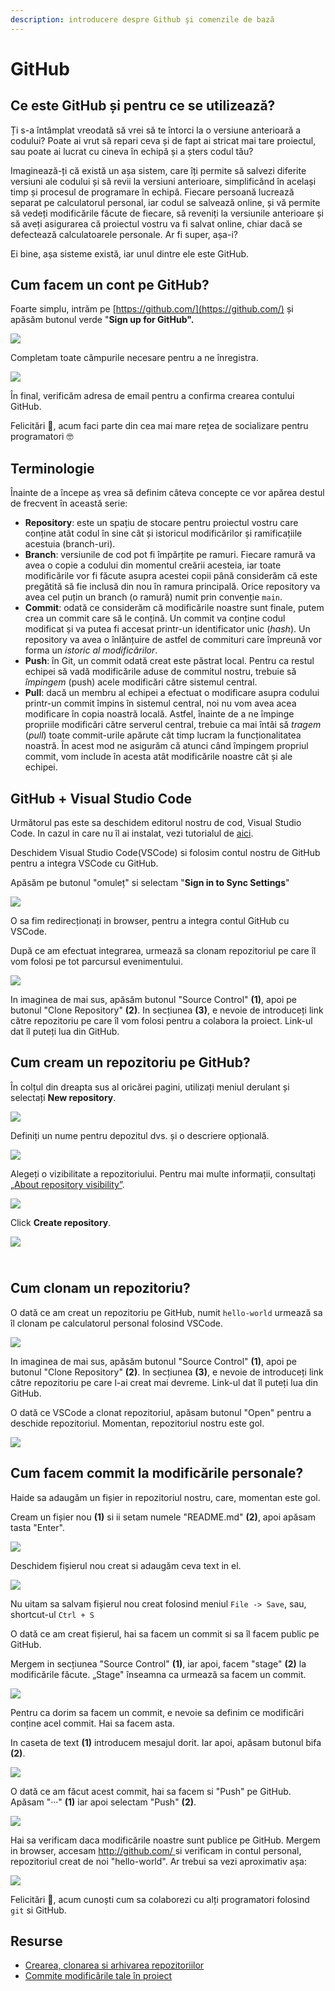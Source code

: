 ```yaml
---
description: introducere despre Github şi comenzile de bază
---
```


# GitHub

## Ce este GitHub și pentru ce se utilizează?

Ți s-a întâmplat vreodată să vrei să te întorci la o versiune anterioară a codului? Poate ai vrut să repari ceva și de fapt ai stricat mai tare proiectul, sau poate ai lucrat cu cineva în echipă și a șters codul tău?

Imaginează-ți că există un așa sistem, care îți permite să salvezi diferite versiuni ale codului și să revii la versiuni anterioare, simplificând în același timp și procesul de programare în echipă. Fiecare persoană lucrează separat pe calculatorul personal, iar codul se salvează online, și vă permite să vedeți modificările făcute de fiecare, să reveniți la versiunile anterioare și să aveți asigurarea că proiectul vostru va fi salvat online, chiar dacă se defectează calculatoarele personale. Ar fi super, așa-i?

Ei bine, așa sisteme există, iar unul dintre ele este GitHub.

## Cum facem un cont pe GitHub?

Foarte simplu, intrăm pe [https://github.com/](https://github.com/) și apăsăm butonul verde "**Sign up for GitHub".**

![](../.gitbook/assets/screenshot-2021-09-05-at-12.31.28.png)

Completam toate câmpurile necesare pentru a ne înregistra.

![](../.gitbook/assets/screenshot-2021-09-05-at-12.32.54.png)

În final, verificăm adresa de email pentru a confirma crearea contului GitHub.

Felicitări 🎉, acum faci parte din cea mai mare rețea de socializare pentru programatori 🤓

## Terminologie&#x20;

Înainte de a începe aș vrea să definim câteva concepte ce vor apărea destul de frecvent în această serie:

* **Repository**: este un spațiu de stocare pentru proiectul vostru care conține atât codul în sine cât și istoricul modificărilor și ramificațiile acestuia (branch-uri).
* **Branch**: versiunile de cod pot fi împărțite pe ramuri. Fiecare ramură va avea o copie a codului din momentul creării acesteia, iar toate modificările vor fi făcute asupra acestei copii până considerăm că este pregătită să fie inclusă din nou în ramura principală. Orice repository va avea cel puțin un branch (o ramură) numit prin convenție `main`.
* **Commit**: odată ce considerăm că modificările noastre sunt finale, putem crea un commit care să le conțină. Un commit va conține codul modificat și va putea fi accesat printr-un identificator unic (_hash_). Un repository va avea o înlănțuire de astfel de commituri care împreună vor forma un _istoric al modificărilor_.
* **Push**: în Git, un commit odată creat este păstrat local. Pentru ca restul echipei să vadă modificările aduse de commitul nostru, trebuie să _împingem_ (push) acele modificări către sistemul central.
* **Pull**: dacă un membru al echipei a efectuat o modificare asupra codului printr-un commit împins în sistemul central, noi nu vom avea acea modificare în copia noastră locală. Astfel, înainte de a ne împinge propriile modificări către serverul central, trebuie ca mai întâi să _tragem_ (_pull_) toate commit-urile apărute cât timp lucram la funcționalitatea noastră. În acest mod ne asigurăm că atunci când împingem propriul commit, vom include în acesta atât modificările noastre cât și ale echipei.

## GitHub + Visual Studio Code

Următorul pas este sa deschidem editorul nostru de cod, Visual Studio Code. In cazul in care nu îl ai instalat, vezi tutorialul de [aici](visual-studio-code.md).

Deschidem Visual Studio Code(VSCode) si folosim contul nostru de GitHub pentru a integra VSCode cu GitHub.

Apăsăm pe butonul "omuleț" si selectam "**Sign in to Sync Settings**"

![](../.gitbook/assets/screenshot-2021-09-05-at-13.19.46.png)

O sa fim redirecționați in browser, pentru a integra contul GitHub cu VSCode.&#x20;

După ce am efectuat integrarea, urmează sa clonam repozitoriul pe care îl vom folosi pe tot parcursul evenimentului.

![](../.gitbook/assets/screenshot-2021-09-05-at-13.00.26.png)

In imaginea de mai sus, apăsăm butonul "Source Control" **(1)**, apoi pe butonul "Clone Repository" **(2)**. In secțiunea **(3)**, e nevoie de introduceți link către repozitoriu pe care îl vom folosi pentru a colabora la proiect. Link-ul dat îl puteți lua din GitHub.

## Cum cream un repozitoriu pe GitHub?

În colțul din dreapta sus al oricărei pagini, utilizați meniul derulant și selectați **New repository**.

![](<../.gitbook/assets/image (360).png>)

Definiți un nume pentru depozitul dvs. și o descriere opțională.

![](<../.gitbook/assets/image (361).png>)

Alegeți o vizibilitate a repozitoriului. Pentru mai multe informații, consultați [„](https://docs.github.com/en/github/creating-cloning-and-archiving-repositories/about-repository-visibility)[About repository visibility](https://docs.github.com/en/github/creating-cloning-and-archiving-repositories/about-repository-visibility)[”](https://docs.github.com/en/github/creating-cloning-and-archiving-repositories/about-repository-visibility).

![](<../.gitbook/assets/image (358).png>)

Click **Create repository**.

![](<../.gitbook/assets/image (359).png>)

\
Cum clonam un repozitoriu?
--------------------------

O dată ce am creat un repozitoriu pe GitHub, numit `hello-world` urmează sa îl clonam pe calculatorul personal folosind VSCode.

![](<../.gitbook/assets/screenshot-2021-09-05-at-13.00.26 (1).png>)

In imaginea de mai sus, apăsăm butonul "Source Control" **(1)**, apoi pe butonul "Clone Repository" **(2)**. In secțiunea **(3)**, e nevoie de introduceți link către repozitoriu pe care l-ai creat mai devreme. Link-ul dat îl puteți lua din GitHub.

O dată ce VSCode a clonat repozitoriul, apăsam butonul "Open" pentru a deschide repozitoriul. Momentan, repozitoriul nostru este gol.

![](../.gitbook/assets/screenshot-2021-09-05-at-13.50.23.png)

## Cum facem commit la modificările personale?

Haide sa adaugăm un fișier in repozitoriul nostru, care, momentan este gol.

Cream un fișier nou **(1)** si ii setam numele "README.md" **(2)**, apoi apăsam tasta "Enter".

![](../.gitbook/assets/screenshot-2021-09-05-at-13.50.42.png)

Deschidem fișierul nou creat si adaugăm ceva text in el.&#x20;

![](../.gitbook/assets/screenshot-2021-09-05-at-13.50.53.png)

Nu uitam sa salvam fișierul nou creat folosind meniul `File -> Save`, sau, shortcut-ul `Ctrl + S`

O dată ce am creat fișierul, hai sa facem un commit si sa îl facem public pe GitHub.

Mergem in secțiunea "Source Control" **(1)**, iar apoi, facem "stage" **(2)** la modificările făcute. „Stage" înseamna ca urmează sa facem un commit.

![](../.gitbook/assets/screenshot-2021-09-05-at-13.51.03.png)

Pentru ca dorim sa facem un commit, e nevoie sa definim ce modificări conține acel commit. Hai sa facem asta.&#x20;

In caseta de text **(1)** introducem mesajul dorit. Iar apoi, apăsam butonul bifa **(2)**.

![](../.gitbook/assets/screenshot-2021-09-05-at-13.51.13.png)

O dată ce am făcut acest commit, hai sa facem si "Push" pe GitHub. Apăsam "···" **(1)** iar apoi selectam "Push" **(2)**.

![](../.gitbook/assets/screenshot-2021-09-05-at-13.53.14.png)

Hai sa verificam daca modificările noastre sunt publice pe GitHub. Mergem in browser, accesam [http://github.com/ ](http://github.com/)si verificam in contul personal, repozitoriul creat de noi "hello-world". Ar trebui sa vezi aproximativ așa:

![](../.gitbook/assets/screenshot-2021-09-05-at-14.14.22.png)

Felicitări 🎉, acum cunoști cum sa colaborezi cu alți programatori folosind `git` si GitHub.

## Resurse

* [Crearea, clonarea si arhivarea repozitoriilor](https://docs.github.com/en/github/creating-cloning-and-archiving-repositories)
* [Commite modificările tale în proiect](https://docs.github.com/en/github/committing-changes-to-your-project)
